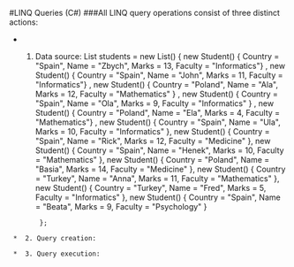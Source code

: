 #LINQ Queries (C#)
###All LINQ query operations consist of three distinct actions:
 *  1. Data source:
List<Student> students = new List<Student>() {
                new Student() { Country = "Spain", Name = "Zbych", Marks = 13, Faculty = 
"Informatics"} ,
                new Student() { Country = 
"Spain", Name = "John", Marks = 11, Faculty = 
"Informatics"} ,
                new Student() { Country = 
"Poland", Name = "Ala", Marks = 12, Faculty = 
"Mathematics" } ,
                new Student() { Country = 
"Spain", Name = "Ola", Marks = 9, Faculty = 
"Informatics" } ,
                new Student() { Country = 
"Poland", Name = "Ela", Marks = 4, Faculty = 
"Mathematics"} ,
                new Student() { Country = 
"Spain", Name = "Ula", Marks = 10, Faculty = 
"Informatics" },
                new Student() { Country = 
"Spain", Name = "Rick", Marks = 12, Faculty = 
"Medicine" },
                new Student() { Country = 
"Spain", Name = "Henek", Marks = 10, Faculty = 
"Mathematics" },
                new Student() { Country = 
"Poland", Name = "Basia", Marks = 14, Faculty = 
"Medicine" },
                new Student() { Country = 
"Turkey", Name = "Anna", Marks = 11, Faculty = 
"Mathematics" },
                new Student() { Country = 
"Turkey", Name = "Fred", Marks = 5, Faculty = 
"Informatics" },
                new Student() { Country = 
"Spain", Name = "Beata", Marks = 9, Faculty = 
"Psychology" }

            };
```
 *  2. Query creation:

 *  3. Query execution:
